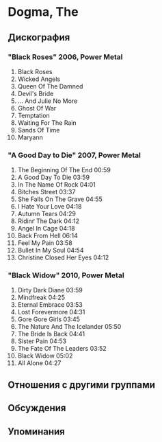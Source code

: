 # Dogma, The



## Дискография

### "Black Roses" 2006, Power Metal

01. Black Roses
02. Wicked Angels
03. Queen Of The Damned
04. Devil's Bride
05. … And Julie No More
06. Ghost Of War
07. Temptation
08. Waiting For The Rain
09. Sands Of Time
10. Maryann

### "A Good Day to Die" 2007, Power Metal

1. The Beginning Of The End 00:59  
2. A Good Day To Die 03:59  
3. In The Name Of Rock 04:01 
4. Bitches Street 03:37  
5. She Falls On The Grave 04:55 
6. I Hate Your Love 04:18  
7. Autumn Tears 04:29  
8. Ridinґ The Dark 04:12  
9. Angel In Cage 04:18  
10. Back From Hell 06:14  
11. Feel My Pain 03:58 
12. Bullet In My Soul 04:54 
13. Christine Closed Her Eyes 04:12 


### "Black Widow" 2010, Power Metal

1. Dirty Dark Diane 03:59  
2. Mindfreak 04:25  
3. Eternal Embrace 03:53  
4. Lost Forevermore 04:31  
5. Gore Gore Girls 03:45  
6. The Nature And The Icelander 05:50  
7. The Bride Is Back 04:41  
8. Sister Pain 04:53  
9. The Fate Of The Leaders 03:52  
10. Black Widow 05:02  
11. All Alone 04:27 



## Отношения с другими группами


## Обсуждения


## Упоминания

